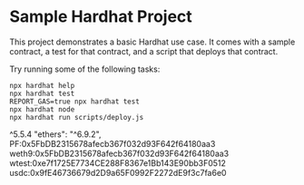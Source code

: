 # Sample Hardhat Project

This project demonstrates a basic Hardhat use case. It comes with a sample contract, a test for that contract, and a script that deploys that contract.

Try running some of the following tasks:

```shell
npx hardhat help
npx hardhat test
REPORT_GAS=true npx hardhat test
npx hardhat node
npx hardhat run scripts/deploy.js
```

^5.5.4
"ethers": "^6.9.2",
PF:0x5FbDB2315678afecb367f032d93F642f64180aa3
weth9:0x5FbDB2315678afecb367f032d93F642f64180aa3
wtest:0xe7f1725E7734CE288F8367e1Bb143E90bb3F0512
usdc:0x9fE46736679d2D9a65F0992F2272dE9f3c7fa6e0
